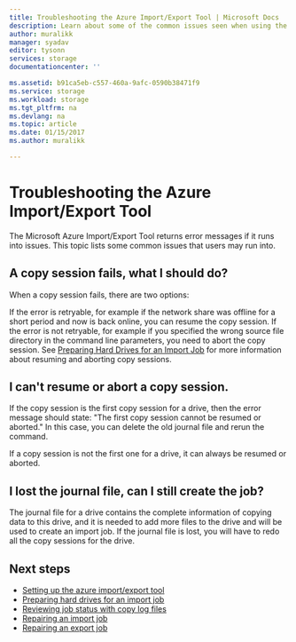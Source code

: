 ```yaml
---
title: Troubleshooting the Azure Import/Export Tool | Microsoft Docs
description: Learn about some of the common issues seen when using the Azure Import/Export Tool, and how to handle them.
author: muralikk
manager: syadav
editor: tysonn
services: storage
documentationcenter: ''

ms.assetid: b91ca5eb-c557-460a-9afc-0590b38471f9
ms.service: storage
ms.workload: storage 
ms.tgt_pltfrm: na
ms.devlang: na
ms.topic: article
ms.date: 01/15/2017
ms.author: muralikk

---
```


# Troubleshooting the Azure Import/Export Tool
The Microsoft Azure Import/Export Tool returns error messages if it runs into issues. This topic lists some common issues that users may run into.  
  
## A copy session fails, what I should do?  
 When a copy session fails, there are two options:  
  
 If the error is retryable, for example if the network share was offline for a short period and now is back online, you can resume the copy session. If the error is not retryable, for example if you specified the wrong source file directory in the command line parameters, you need to abort the copy session. See [Preparing Hard Drives for an Import Job](../storage-import-export-tool-preparing-hard-drives-import-v1.md) for more information about resuming and aborting copy sessions.  
  
## I can't resume or abort a copy session.  
 If the copy session is the first copy session for a drive, then the error message should state: "The first copy session cannot be resumed or aborted." In this case, you can delete the old journal file and rerun the command.  
  
 If a copy session is not the first one for a drive, it can always be resumed or aborted.  
  
## I lost the journal file, can I still create the job?  
 The journal file for a drive contains the complete information of copying data to this drive, and it is needed to add more files to the drive and will be used to create an import job. If the journal file is lost, you will have to redo all the copy sessions for the drive.  
  
## Next steps
 
* [Setting up the azure import/export tool](../storage-import-export-tool-setup-v1.md)   
* [Preparing hard drives for an import job](../storage-import-export-tool-preparing-hard-drives-import-v1.md)   
* [Reviewing job status with copy log files](../storage-import-export-tool-reviewing-job-status-v1.md)   
* [Repairing an import job](../storage-import-export-tool-repairing-an-import-job-v1.md)   
* [Repairing an export job](../storage-import-export-tool-repairing-an-export-job-v1.md)

